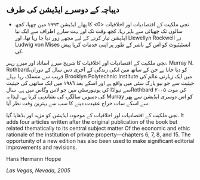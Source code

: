 ## دیباچہ کے دوسرے ایڈیشن کی طرف

* نجی ملکیت کے اقتصادیات اور اخلاقیات <0> کا پھلے ایڈیشن ۱۹۹٣ مين چھپا، کچھ سالوں تک چھپائی سے باہر رہا. کچھ وقت تک اور بہت سارے اطراف سے ایک نیا ایڈیشن تیار کرنے کے لیے مجھے زور دیا جا رہا تھا، اور Llewellyn Rockwell نے Ludwig von Mises انسٹیٹیوٹ کو اس کے ناشر کے طور پر اپنی خدمات کرپا پیش کی.</p> 

نجی ملکیت کے اقتصادیات اور اخلاقیات کا شریح میرے اساتاد اور میرے رہبر، Murray N. Rothbard،کو دیا جاتا ہے جن کے ساتھ مین انکی زندگی کے آخری دس سال کے دوران قریب سے منسلک رہا ،پہلے Brooklyn Polytechnic Institute میں ایک زیارتی عالم کی حیثیت سے جو نیو یارک سٹی میں واقع ہے اور اسکے بعد ١٩٨٦ ميں ایک ساتھی کی حیثیت سے نیواڈا کی یونیورسٹی میں جو لاس وگاس میں ہے. سالRothbard ۲۰۰۵ کی موت کی دسویں سالگرہ کی نشاندہی کرتا ہے. لہذا یہ Murray کو اس دوسری ایڈیشن سے پھر سے اسکے سات خراج عقیدت دینے کا سب سے بہترین وقت نظر آیا.

نجی ملکیت کے اقتصادیات اور اخلاقیات کے موجودہ ایڈیشن کو مزید اور بڈھایا گیا. It adds four articles written after the original publication of the book but related thematically to its central subject matter Of the economic and ethic rationale of the institution of private property—chapters 6, 7, 8, and 15. The opportunity of a new edition has also been used to make significant editorial improvements and revisions.

Hans Hermann Hoppe

*Las Vegas, Nevada, 2005*